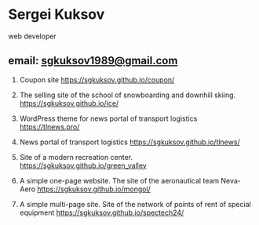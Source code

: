 # Sergei Kuksov

web developer

email: sgkuksov1989@gmail.com
-----------------
1. Coupon site 
https://sgkuksov.github.io/coupon/

2. The selling site of the school of snowboarding and downhill skiing. 
https://sgkuksov.github.io/ice/

3. WordPress theme for news portal of transport logistics
https://tlnews.pro/

4. News portal of transport logistics 
https://sgkuksov.github.io/tlnews/

5. Site of a modern recreation center. 
https://sgkuksov.github.io/green_valley

6. A simple one-page website. The site of the aeronautical team Neva-Aero 
https://sgkuksov.github.io/mongol/

7. А simple multi-page site. Site of the network of points of rent of special equipment 
https://sgkuksov.github.io/spectech24/
